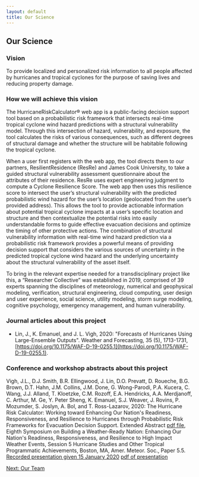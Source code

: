 ```yaml
---
layout: default
title: Our Science
---
```


## Our Science

### Vision ###

To provide localized and personalized risk information to all people affected by hurricanes and tropical cyclones for the purpose of saving lives and reducing property damage.

### How we will achieve this vision ###

The HurricaneRiskCalculator&reg; web app is a public-facing decision support tool based on a probabilistic risk framework that intersects real-time tropical cyclone wind hazard predictions with a structural vulnerability model. Through this intersection of hazard, vulnerability, and exposure, the tool calculates the risks of various consequences, such as different degrees of structural damage and whether the structure will be habitable following the tropical cyclone.

When a user first registers with the web app, the tool directs them to our partners, ResilientResidence (ResRe) and James Cook University, to take a guided structural vulnerability assessment questionnaire about the attributes of their residence. ResRe uses expert engineering judgment to compute a Cyclone Resilience Score. The web app then uses this resilience score to intersect the user’s structural vulnerability with the predicted probabilistic wind hazard for the user’s location (geolocated from the user’s provided address). This allows the tool to provide actionable information about potential tropical cyclone impacts at a user’s specific location and structure and then contextualize the potential risks into easily understandable forms to guide effective evacuation decisions and optimize the timing of other protective actions. The combination of structural vulnerability information with real-time wind hazard prediction via a probabilistic risk framework provides a powerful means of providing decision support that considers the various sources of uncertainty in the predicted tropical cyclone wind hazard and the underlying uncertainty about the structural vulnerability of the asset itself. 

To bring in the relevant expertise needed for a transdisciplinary project like this, a “Researcher Collective” was established in 2019, comprised of 39 experts spanning the disciplines of meteorology, numerical and geophysical modeling, verification, structural engineering, cloud computing, user design and user experience, social science, utility modeling, storm surge modeling, cognitive psychology, emergency management, and human vulnerability.

### Journal articles about this project ###

- Lin, J., K. Emanuel, and J. L. Vigh, 2020: "Forecasts of Hurricanes Using Large-Ensemble Outputs". Weather and Forecasting, 35 (5), 1713-1731, [https://doi.org/10.1175/WAF-D-19-0255.1](https://doi.org/10.1175/WAF-D-19-0255.1).


### Conference and workshop abstracts about this project ###

Vigh, J.L., D.J. Smith, B.R. Ellingwood, J. Lin, D.O. Prevatt, D. Roueche, B.G. Brown, D.T. Hahn, J.M. Collins, J.M. Done, G. Wong-Parodi, P.A. Kucera, C. Wang, J.J. Alland, T. Kloetzke, C.M. Rozoff, E.A. Hendricks, A.A. Merdjanoff, C. Arthur, M. Ge, Y. Peter Sheng, K. Emanuel, S.J. Weaver, J. Rovins, P. Mozumder, S. Joslyn, A. Bol, and T. Ross-Lazarov, 2020: The Hurricane Risk Calculator: Working toward Enhancing Our Nation's Readiness, Responsiveness, and Resilience to Hurricanes through Probabilistic Risk Frameworks for Evacuation Decision Support. Extended Abstract [pdf file](https://ral.ucar.edu/staff/jvigh/documents/vighEA2020_extended_abstract.pdf), Eighth Symposium on Building a Weather-Ready Nation: Enhancing Our Nation's Readiness, Responsiveness, and Resilience to High Impact Weather Events, Session 5 Hurricane Studies and Other Tropical Programmatic Achievements, Boston, MA, Amer. Meteor. Soc., Paper 5.5. [Recorded presentation given 15 January 2020](https://ams.confex.com/ams/2020Annual/recordingredirect.cgi/oid/Recording516716/paper370408_1.mp4) [pdf of presentation](https://ral.ucar.edu/staff/jvigh/documents/20200115_vigh_AMS100_hurricane_risk_calculator_presentation.pdf)

[Next: Our Team](team.html)

